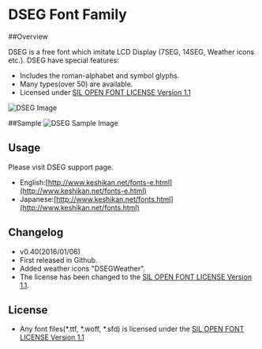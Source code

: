 DSEG Font Family
====

##Overview

DSEG is a free font which imitate LCD Display (7SEG, 14SEG, Weather icons etc.).
DSEG have special features:

 - Includes the roman-alphabet and symbol glyphs.
 - Many types(over 50) are available.
 - Licensed under [SIL OPEN FONT LICENSE Version 1.1](http://scripts.sil.org/OFL)

![DSEG Image](http://www.keshikan.net/img/DSEG_sample_vector2.png)

##Sample
![DSEG Sample Image](http://www.keshikan.net/img/DSEG_weather_sample.png)

## Usage

Please visit DSEG support page.

 - English:[http://www.keshikan.net/fonts-e.html](http://www.keshikan.net/fonts-e.html)
 - Japanese:[http://www.keshikan.net/fonts.html](http://www.keshikan.net/fonts.html)

## Changelog

 - v0.40(2016/01/06)
  - First released in Github.
  - Added weather icons "DSEGWeather".
  - The license has been changed to the [SIL OPEN FONT LICENSE Version 1.1](http://scripts.sil.org/OFL).

## License

- Any font files(*.ttf, *.woff, *.sfd) is licensed under the [SIL OPEN FONT LICENSE Version 1.1](http://scripts.sil.org/OFL)

